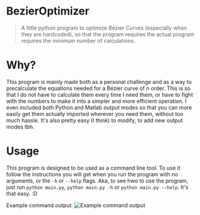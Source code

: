 # BezierOptimizer
> A little python program to optimize Bézier Curves (especially when they are hardcoded), so that the program requires
> the actual program requires the minimum number of calculations.

# Why?
This program is mainly made both as a personal challenge and as a way to precalculate the equations needed for a Bézier
curve of n order. This is so that I do not have to calculate them every time I need them, or have to fight with the
numbers to make it into a simpler and more efficient operation. I even included both Python and Matlab output modes
so that you can more easily get them actually imported wherever you need them, without too much hassle. It's also
pretty easy (I think) to modify, to add new output modes tbh.

# Usage
This program is designed to be used as a command line tool. To use it follow the instructions you will get when you
run the program with no arguments, or the `-h` or `--help` flags. Aka, to see hwo to use the program, just run
`python main.py`, `python main.py -h` or `python main.py --help`. It's that easy. :D

Example command output:
![Example command output](https://hc-cdn.hel1.your-objectstorage.com/s/v3/200721e06c2c9c8d4b44eae58df44870cc358a70_captura_de_pantalla_2025-09-07_164023.png)
